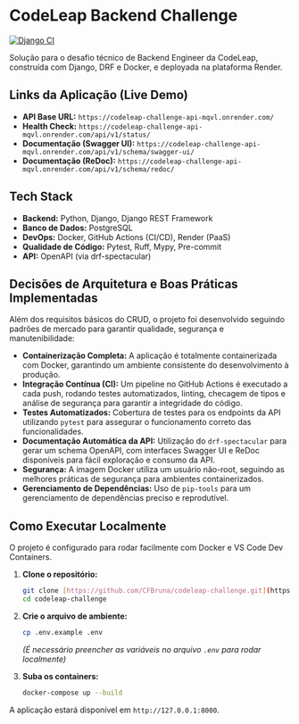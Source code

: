 # CodeLeap Backend Challenge

[![Django CI](https://github.com/CFBruna/codeleap-challenge/actions/workflows/ci.yml/badge.svg)](https://github.com/CFBruna/codeleap-challenge/actions/workflows/ci.yml)

Solução para o desafio técnico de Backend Engineer da CodeLeap, construída com Django, DRF e Docker, e deployada na plataforma Render.

## Links da Aplicação (Live Demo)

* **API Base URL:** `https://codeleap-challenge-api-mqvl.onrender.com/`
* **Health Check:** `https://codeleap-challenge-api-mqvl.onrender.com/api/v1/status/`
* **Documentação (Swagger UI):** `https://codeleap-challenge-api-mqvl.onrender.com/api/v1/schema/swagger-ui/`
* **Documentação (ReDoc):** `https://codeleap-challenge-api-mqvl.onrender.com/api/v1/schema/redoc/`

## Tech Stack

* **Backend:** Python, Django, Django REST Framework
* **Banco de Dados:** PostgreSQL
* **DevOps:** Docker, GitHub Actions (CI/CD), Render (PaaS)
* **Qualidade de Código:** Pytest, Ruff, Mypy, Pre-commit
* **API:** OpenAPI (via drf-spectacular)

## Decisões de Arquitetura e Boas Práticas Implementadas

Além dos requisitos básicos do CRUD, o projeto foi desenvolvido seguindo padrões de mercado para garantir qualidade, segurança e manutenibilidade:

* **Containerização Completa:** A aplicação é totalmente containerizada com Docker, garantindo um ambiente consistente do desenvolvimento à produção.
* **Integração Contínua (CI):** Um pipeline no GitHub Actions é executado a cada push, rodando testes automatizados, linting, checagem de tipos e análise de segurança para garantir a integridade do código.
* **Testes Automatizados:** Cobertura de testes para os endpoints da API utilizando `pytest` para assegurar o funcionamento correto das funcionalidades.
* **Documentação Automática da API:** Utilização do `drf-spectacular` para gerar um schema OpenAPI, com interfaces Swagger UI e ReDoc disponíveis para fácil exploração e consumo da API.
* **Segurança:** A imagem Docker utiliza um usuário não-root, seguindo as melhores práticas de segurança para ambientes containerizados.
* **Gerenciamento de Dependências:** Uso de `pip-tools` para um gerenciamento de dependências preciso e reprodutível.

## Como Executar Localmente

O projeto é configurado para rodar facilmente com Docker e VS Code Dev Containers.

1.  **Clone o repositório:**
    ```bash
    git clone [https://github.com/CFBruna/codeleap-challenge.git](https://github.com/CFBruna/codeleap-challenge.git)
    cd codeleap-challenge
    ```
2.  **Crie o arquivo de ambiente:**
    ```bash
    cp .env.example .env
    ```
    *(É necessário preencher as variáveis no arquivo `.env` para rodar localmente)*

3.  **Suba os containers:**
    ```bash
    docker-compose up --build
    ```
A aplicação estará disponível em `http://127.0.0.1:8000`.
